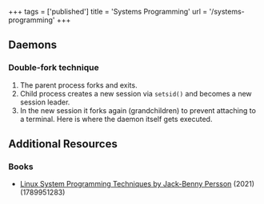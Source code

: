 +++
tags = ['published']
title = 'Systems Programming'
url = '/systems-programming'
+++

## Daemons

### Double-fork technique

1. The parent process forks and exits.
1. Child process creates a new session via `setsid()` and becomes a new session leader.
1. In the new session it forks again (grandchildren) to prevent attaching to a terminal. Here is where the daemon itself gets executed.

## Additional Resources

### Books

* [Linux System Programming Techniques by Jack-Benny Persson](https://www.amazon.com/Linux-System-Programming-Techniques-proficient/dp/1789951283) (2021) (1789951283)
